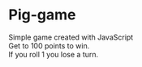 # Pig-game
Simple game created with JavaScript<br/> 
Get to 100 points to win.<br/> 
If you roll 1 you lose a turn.<br/> 
